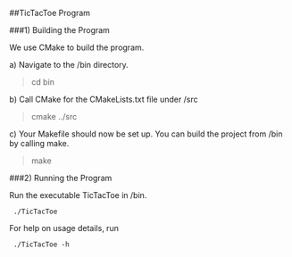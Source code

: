 ##TicTacToe Program

###1) Building the Program

   We use CMake to build the program.

   a) Navigate to the /bin directory.

   > cd bin

   b) Call CMake for the CMakeLists.txt file under /src

   > cmake ../src

   c) Your Makefile should now be set up. You can build the project from /bin by calling make.

   > make


###2) Running the Program

   Run the executable TicTacToe in /bin.

     ./TicTacToe

   For help on usage details, run

     ./TicTacToe -h
